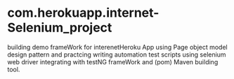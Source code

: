 # com.herokuapp.internet-Selenium_project
building demo frameWork for interenetHeroku App using Page object model design pattern and
practcing writing automation test scripts using selenium web driver integrating with testNG frameWork and (pom) Maven building tool. 
